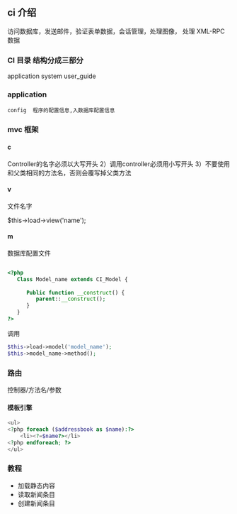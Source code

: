 ## ci 介绍

 访问数据库，发送邮件，验证表单数据，会话管理，处理图像， 处理 XML-RPC 数据

### CI 目录 结构分成三部分

   application 
   system
   user_guide

### application 

    config  程序的配置信息,入数据库配置信息

### mvc 框架



#### c

Controller的名字必须以大写开头 2）调用controller必须用小写开头 3）不要使用和父类相同的方法名，否则会覆写掉父类方法

#### v

文件名字

$this->load->view('name');

#### m

 数据库配置文件

```php

<?php 
   Class Model_name extends CI_Model { 
	
      Public function __construct() { 
         parent::__construct(); 
      } 
   } 
?> 
```

调用

```php
$this->load->model('model_name');
$this->model_name->method();
```

### 路由

控制器/方法名/参数

#### 模板引擎

```php
<ul>
<?php foreach ($addressbook as $name):?>
    <li><?=$name?></li>
<?php endforeach; ?>
</ul>
```

### 教程

- 加载静态内容
- 读取新闻条目
- 创建新闻条目












